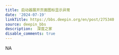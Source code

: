 ```yaml
---
title: 启动器展开页面图标显示异常
date: '2024-07-19'
linkTitle: https://bbs.deepin.org/en/post/275340
source: deepin_bbs
description:  深度之家 
disable_comments: true
---
```

NA

